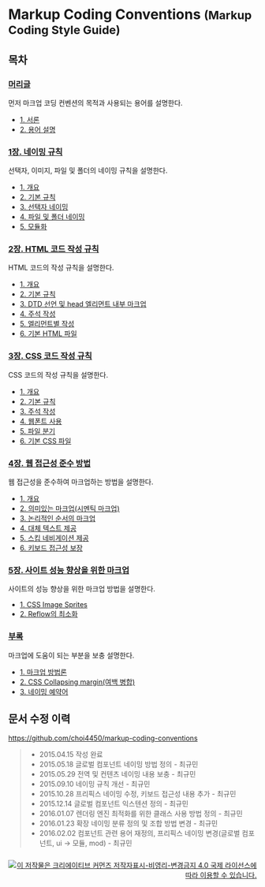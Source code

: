 # Markup Coding Conventions <small>(Markup Coding Style Guide)</small>

## 목차

### [머리글](./preface.html#content)

먼저 마크업 코딩 컨벤션의 목적과 사용되는 용어를 설명한다.

- <a href="./preface.html#1-서론">1. 서론</a>
- <a href="./preface.html#2-용어-설명">2. 용어 설명</a>

### [1장. 네이밍 규칙](./chapter1.html#content)

선택자, 이미지, 파일 및 폴더의 네이밍 규칙을 설명한다.

- <a href="./chapter1.html#1-1-개요">1. 개요</a>
- <a href="./chapter1.html#1-2-기본-규칙">2. 기본 규칙</a>
- <a href="./chapter1.html#1-3-선택자-네이밍">3. 선택자 네이밍</a>
- <a href="./chapter1.html#1-4-파일-및-폴더-네이밍">4. 파일 및 폴더 네이밍</a>
- <a href="./chapter1.html#1-5-모듈화">5. 모듈화</a>

### [2장. HTML 코드 작성 규칙](./chapter2.html#content)

HTML 코드의 작성 규칙을 설명한다.

- <a href="./chapter2.html#2-1-개요">1. 개요</a>
- <a href="./chapter2.html#2-2-기본-규칙">2. 기본 규칙</a>
- <a href="./chapter2.html#2-3-dtd-선언-및-head-엘리먼트-내부-마크업">3. DTD 선언 및 head 엘리먼트 내부 마크업</a>
- <a href="./chapter2.html#2-4-주석-작성">4. 주석 작성</a>
- <a href="./chapter2.html#2-5-엘리먼트별-작성">5. 엘리먼트별 작성</a>
- <a href="./chapter2.html#2-6-기본-html-파일">6. 기본 HTML 파일</a>

### [3장. CSS 코드 작성 규칙](./chapter3.html#content)

CSS 코드의 작성 규칙을 설명한다.

- <a href="./chapter3.html#3-1-개요">1. 개요</a>
- <a href="./chapter3.html#3-2-기본-규칙">2. 기본 규칙</a>
- <a href="./chapter3.html#3-3-주석-작성">3. 주석 작성</a>
- <a href="./chapter3.html#3-4-웹폰트-사용">4. 웹폰트 사용</a>
- <a href="./chapter3.html#3-5-파일-분기">5. 파일 분기</a>
- <a href="./chapter3.html#3-6-기본-css-파일">6. 기본 CSS 파일</a>

### [4장. 웹 접근성 준수 방법](./chapter4.html#content)

웹 접근성을 준수하여 마크업하는 방법을 설명한다.

- <a href="./chapter4.html#4-1-개요">1. 개요</a>
- <a href="./chapter4.html#4-2-의미있는-마크업시멘틱-마크업">2. 의미있는 마크업(시멘틱 마크업)</a>
- <a href="./chapter4.html#4-3-논리적인-순서의-마크업">3. 논리적인 순서의 마크업</a>
- <a href="./chapter4.html#4-4-대체-텍스트-제공">4. 대체 텍스트 제공</a>
- <a href="./chapter4.html#4-5-스킵-네비게이션-제공">5. 스킵 네비게이션 제공</a>
- <a href="./chapter4.html#4-6-키보드-접근성-보장">6. 키보드 접근성 보장</a>

### [5장. 사이트 성능 향상을 위한 마크업](./chapter5.html#content)

사이트의 성능 향상을 위한 마크업 방법을 설명한다.

- <a href="./chapter5.html#5-1-css-image-sprites">1. CSS Image Sprites</a>
- <a href="./chapter5.html#5-2-reflow의-최소화">2. Reflow의 최소화</a>

### [부록](./appendix.html#content)

마크업에 도움이 되는 부분을 보충 설명한다.

- <a href="./appendix.html#1-마크업-방법론">1. 마크업 방법론</a>
- <a href="./appendix.html#2-css-collapsing-margin여백-병합">2. CSS Collapsing margin(여백 병합)</a>
- <a href="./appendix.html#3-네이밍-예약어">3. 네이밍 예약어</a>

문서 수정 이력
---

<a target="_blank" href="https://github.com/choi4450/markup-coding-conventions">https:&#47;&#47;github.com&#47;choi4450&#47;markup-coding-conventions</a>

> - 2015.04.15 작성 완료
> - 2015.05.18 글로벌 컴포넌트 네이밍 방법 정의 - 최규민
> - 2015.05.29 전역 및 컨텐츠 네이밍 내용 보충 - 최규민
> - 2015.09.10 네이밍 규칙 개선 - 최규민
> - 2015.10.28 프리픽스 네이밍 수정, 키보드 접근성 내용 추가 - 최규민
> - 2015.12.14 글로벌 컴포넌트 익스텐션 정의 - 최규민
> - 2016.01.07 렌더링 엔진 최적화를 위한 클래스 사용 방법 정의 - 최규민
> - 2016.01.23 확장 네이밍 분류 정의 및 조합 방법 변경 - 최규민
> - 2016.02.02 컴포넌트 관련 용어 재정의, 프리픽스 네이밍 변경(글로벌 컴포넌트, ui → 모듈, mod) - 최규민

<div style="margin-top:25px;text-align:right"><a rel="license" href="http://creativecommons.org/licenses/by-nc-nd/4.0/" target="_blank" style="vertical-align:top"><img alt="이 저작물은 크리에이티브 커먼즈 저작자표시-비영리-변경금지 4.0 국제 라이선스에 따라 이용할 수 있습니다." title="이 저작물은 크리에이티브 커먼즈 저작자표시-비영리-변경금지 4.0 국제 라이선스에 따라 이용할 수 있습니다." style="border-width:0;vertical-align:top" src="https://i.creativecommons.org/l/by-nc-nd/4.0/88x31.png" /></a></div>
